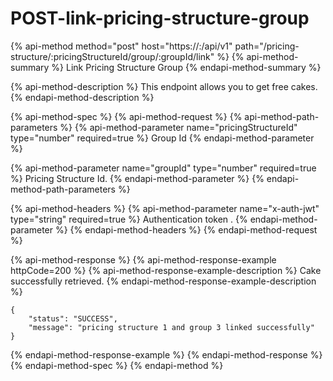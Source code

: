 # POST-link-pricing-structure-group

{% api-method method="post" host="https://<host>:<port>/api/v1" path="/pricing-structure/:pricingStructureId/group/:groupId/link" %}
{% api-method-summary %}
Link Pricing Structure Group
{% endapi-method-summary %}

{% api-method-description %}
This endpoint allows you to get free cakes.
{% endapi-method-description %}

{% api-method-spec %}
{% api-method-request %}
{% api-method-path-parameters %}
{% api-method-parameter name="pricingStructureId" type="number" required=true %}
Group Id
{% endapi-method-parameter %}

{% api-method-parameter name="groupId" type="number" required=true %}
Pricing Structure Id.
{% endapi-method-parameter %}
{% endapi-method-path-parameters %}

{% api-method-headers %}
{% api-method-parameter name="x-auth-jwt" type="string" required=true %}
Authentication token .
{% endapi-method-parameter %}
{% endapi-method-headers %}
{% endapi-method-request %}

{% api-method-response %}
{% api-method-response-example httpCode=200 %}
{% api-method-response-example-description %}
Cake successfully retrieved.
{% endapi-method-response-example-description %}

```
{
    "status": "SUCCESS",
    "message": "pricing structure 1 and group 3 linked successfully"
}
```
{% endapi-method-response-example %}
{% endapi-method-response %}
{% endapi-method-spec %}
{% endapi-method %}



